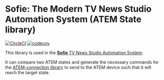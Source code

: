 # Sofie: The Modern TV News Studio Automation System (ATEM State library)
[![CircleCI](https://circleci.com/gh/nrkno/tv-automation-atem-state.svg?style=svg)](https://circleci.com/gh/nrkno/tv-automation-atem-state)
[![codecov](https://codecov.io/gh/nrkno/tv-automation-atem-state/branch/master/graph/badge.svg)](https://codecov.io/gh/nrkno/tv-automation-atem-state)

This library is used in the [**Sofie** TV News Studio Automation System](https://github.com/nrkno/Sofie-TV-automation/).

It can compare two ATEM states and generate the necessary commands for the [ATEM-connection library](https://github.com/nrkno/tv-automation-atem-connection) to send to the ATEM device such that it will reach the target state.
